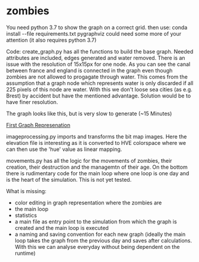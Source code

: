 # zombies

You need python 3.7 to show the graph on a correct grid.
then use: conda install --file requirements.txt
pygraphviz could need some more of your attention (it also requires python 3.7)

Code:
create_graph.py has all the functions to build the base graph. Needed attributes are included, edges generated and water removed. There is an issue with the resolution of 15x15px for one node. As you can see the canal between france and england is connected in the graph even though zombies are not allowed to progagate through water. This comes from the assumption that a graph node which represents water is only discarded if all 225 pixels of this node are water. With this we don't loose sea cities (as e.g. Brest) by accident but have the mentioned advantage. Solution would be to have finer resolution.

The graph looks like this, but is very slow to generate (~15 Minutes)

[First Graph Represenation](graph.png)


imageprocessing.py imports and transforms the bit map images. Here the elevation file is interesting as it is converted to HVE colorspace where we can then use the 'hue' value as linear mapping. 

movements.py has all the logic for the movements of zombies, their creation, their destruction and the managemtn of their age. On the bottom there is rudimentary code for the main loop where one loop is one day and is the heart of the simulation. This is not yet tested.

What is missing:
- color editing in graph representation where the zombies are
- the main loop
- statistics
- a main file as entry point to the simulation from which the graph is created and the main loop is executed
- a naming and saving convention for each new graph (ideally the main loop takes the graph from the previous day and saves after calculations. With this we can analyse everyday without being dependent on the runtime)



